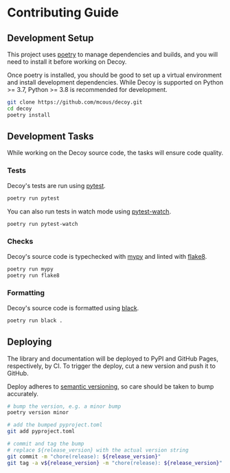 # Contributing Guide

## Development Setup

This project uses [poetry][] to manage dependencies and builds, and you will need to install it before working on Decoy.

Once poetry is installed, you should be good to set up a virtual environment and install development dependencies. While Decoy is supported on Python >= 3.7, Python >= 3.8 is recommended for development.

```bash
git clone https://github.com/mcous/decoy.git
cd decoy
poetry install
```

## Development Tasks

While working on the Decoy source code, the tasks will ensure code quality.

### Tests

Decoy's tests are run using [pytest][].

```bash
poetry run pytest
```

You can also run tests in watch mode using [pytest-watch][].

```bash
poetry run pytest-watch
```

### Checks

Decoy's source code is typechecked with [mypy][] and linted with [flake8][].

```bash
poetry run mypy
poetry run flake8
```

### Formatting

Decoy's source code is formatted using [black][].

```bash
poetry run black .
```

[poetry]: https://python-poetry.org/
[pytest]: https://docs.pytest.org/
[pytest-watch]: https://github.com/joeyespo/pytest-watch
[mypy]: https://mypy.readthedocs.io
[flake8]: https://flake8.pycqa.org
[black]: https://black.readthedocs.io

## Deploying

The library and documentation will be deployed to PyPI and GitHub Pages, respectively, by CI. To trigger the deploy, cut a new version and push it to GitHub.

Deploy adheres to [semantic versioning][], so care should be taken to bump accurately.

```bash
# bump the version, e.g. a minor bump
poetry version minor

# add the bumped pyproject.toml
git add pyproject.toml

# commit and tag the bump
# replace ${release_version} with the actual version string
git commit -m "chore(release): ${release_version}"
git tag -a v${release_version} -m "chore(release): ${release_version}"
```

[semantic versioning]: https://semver.org/
